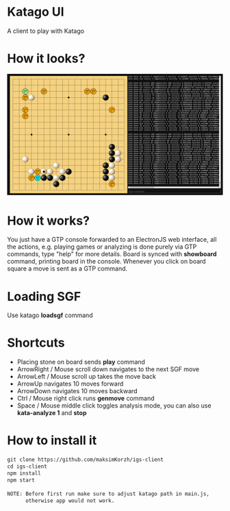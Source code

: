 # Katago UI
A client to play with Katago

# How it looks?
![IMAGE ALT TEXT HERE](https://raw.githubusercontent.com/maksimKorzh/kata-ui/main/assets/scr.png)

# How it works?
You just have a GTP console forwarded to an ElectronJS web interface,
all the actions, e.g. playing games or analyzing is done purely
via GTP commands, type "help" for more details. Board is synced
with **showboard** command, printing board in the console.
Whenever you click on board square a move is sent as a GTP command.

# Loading SGF
Use katago **loadsgf** command

# Shortcuts
 - Placing stone on board sends **play** command
 - ArrowRight / Mouse scroll down navigates to the next SGF move
 - ArrowLeft / Mouse scroll up takes the move back
 - ArrowUp navigates 10 moves forward
 - ArrowDown navigates 10 moves backward
 - Ctrl / Mouse right click runs **genmove** command
 - Space / Mouse middle click toggles analysis mode, you can also use **kata-analyze 1** and **stop**

# How to install it
    git clone https://github.com/maksimKorzh/igs-client
    cd igs-client
    npm install
    npm start

    NOTE: Before first run make sure to adjust katago path in main.js,
          otherwise app would not work.

